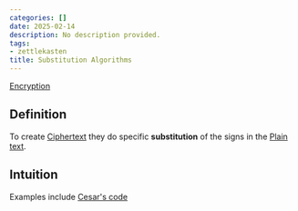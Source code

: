 ```yaml
---
categories: []
date: 2025-02-14
description: No description provided.
tags:
- zettlekasten
title: Substitution Algorithms
---
```


[Encryption](Encryption.md)

## Definition

To create [Ciphertext](Ciphertext.md) they do specific **substitution** of the signs in the [Plain text](Plain%20text.md).

## Intuition

Examples include [Cesar's code](Cesar's%20code)